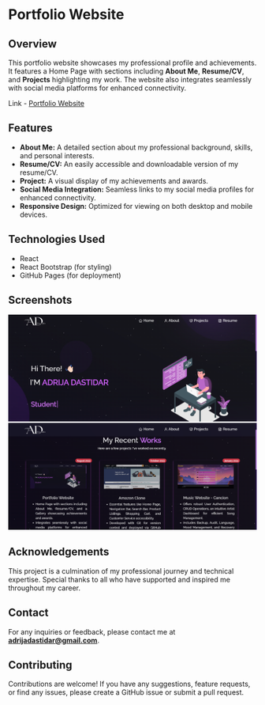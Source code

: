 # Portfolio Website

## Overview

This portfolio website showcases my professional profile and achievements. It features a Home Page with sections including **About Me**, **Resume/CV**, and **Projects** highlighting my work. The website also integrates seamlessly with social media platforms for enhanced connectivity.

Link - [Portfolio Website](https://adrijadastidar.github.io/Portfolio/)

## Features

- **About Me:** A detailed section about my professional background, skills, and personal interests.
- **Resume/CV:** An easily accessible and downloadable version of my resume/CV.
- **Project:** A visual display of my achievements and awards.
- **Social Media Integration:** Seamless links to my social media profiles for enhanced connectivity.
- **Responsive Design:** Optimized for viewing on both desktop and mobile devices.

## Technologies Used

- React
- React Bootstrap (for styling)
- GitHub Pages (for deployment)

## Screenshots

![Screenshot 1](./Images/p1.png)
![Screenshot 2](./Images/p2.png)

## Acknowledgements

This project is a culmination of my professional journey and technical expertise. Special thanks to all who have supported and inspired me throughout my career.

## Contact

For any inquiries or feedback, please contact me at **adrijadastidar@gmail.com**.

## Contributing

Contributions are welcome! If you have any suggestions, feature requests, or find any issues, please create a GitHub issue or submit a pull request.

